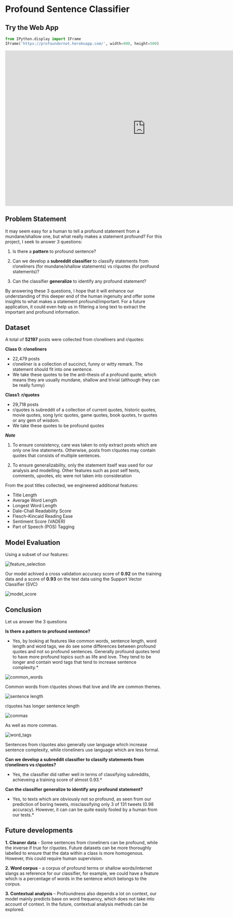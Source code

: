 # Profound Sentence Classifier

## Try the Web App


```python
from IPython.display import IFrame
IFrame('https://profoundornot.herokuapp.com/', width=900, height=500)
```





<iframe
    width="900"
    height="500"
    src="https://profoundornot.herokuapp.com/"
    frameborder="0"
    allowfullscreen
></iframe>




## Problem Statement

It may seem easy for a human to tell a profound statement from a mundane/shallow one, but what really makes a statement profound? For this project, I seek to answer 3 questions:

1. Is there a **pattern** to profound sentence?

2. Can we develop a **subreddit classifier** to classify statements from r/oneliners (for mundane/shallow statements) vs r/quotes (for profound statements)?

3. Can the classifier **generalize** to identify any profound statement?

By answering these 3 questions, I hope that it will enhance our understanding of this deeper end of the human ingenuity and offer some insights to what makes a statement profound/important. For a future application, it could even help us in filtering a long text to extract the important and profound information.

## Dataset

A total of **52197** posts were collected from r/oneliners and r/quotes:

**Class 0: r/oneliners**
- 22,479 posts
- r/oneliner is a collection of succinct, funny or witty remark. The statement should fit into one sentence.
- We take these quotes to be the anti-thesis of a profound quote, which means they are usually mundane, shallow and trivial (although they can be really funny)

**Class1: r/quotes**
- 29,718 posts
- r/quotes is subreddit of a collection of current quotes, historic quotes, movie quotes, song lyric quotes, game quotes, book quotes, tv quotes or any gem of wisdom.
- We take these quotes to be profound quotes

***Note***

1. To ensure consistency, care was taken to only extract posts which are only one line statements. Otherwise, posts from r/quotes may contain quotes that consists of multiple sentences.

2. To ensure generalizability, only the statement itself was used for our analysis and modelling. Other features such as post self texts, comments, upvotes, etc were not taken into consideration

From the post titles collected, we engineered additional features: 

- Title Length
- Average Word Length
- Longest Word Length
- Dale-Chall Readability Score
- Flesch–Kincaid Reading Ease
- Sentiment Score (VADER)
- Part of Speech (POS) Tagging

## Model Evaluation

Using a subset of our features: 

![feature_selection](./assets/feature_selection.png)

Our model achived a cross validation accuracy score of **0.92** on the training data and a score of **0.93** on the test data using the Support Vector Classifier (SVC) 

![model_score](./assets/model_score.png)

## Conclusion

Let us answer the 3 questions

**Is there a pattern to profound sentence?**

* Yes, by looking at features like common words, sentence length, word length and word tags, we do see some differences between profound quotes and not so profound sentences. Generally profound quotes tend to have more profound topics such as life and love. They tend to be longer and contain word tags that tend to increase sentence complexity.*


![common_words](./assets/most_common_words.png) 

Common words from r/quotes shows that love and life are common themes.

![sentence length](./assets/sentece_length.png) 

r/quotes has longer sentence length

![commas](./assets/commas.png) 

As well as more commas.

![word_tags](./assets/word_tag_plt.png) 

Sentences from r/quotes also generally use language which increase sentence complexity, while r/oneliners use language which are less formal.


**Can we develop a subreddit classifier to classify statements from r/oneliners vs r/quotes?**
* Yes, the classifier did rather well in terms of classifying subreddits, achieveing a training score of almost 0.93.*



**Can the classifier generalize to identify any profound statement?**
* Yes, to texts which are obviously not so profound, as seen from our prediction of boring tweets, misclassifying only 3 of 131 tweets (0.98 accuracy). However, it can can be quite easily fooled by a human from our tests.*


## Future developments

**1. Cleaner data** - Some sentences from r/oneliners can be profound, while the inverse if true for r/quotes. Future datasets can be more thoroughly labelled to ensure that the data within a class is more homogenous. However, this could require human supervision. 


**2. Word corpus** - a corpus of profound terms or shallow words/internet slangs as reference for our classifier, for example, we could have a feature which is a percentage of words in the sentence which belongs to the corpus.


**3. Contextual analysis** – Profoundness also depends a lot on context, our model mainly predicts base on word frequency, which does not take into account of context. In the future, contextual analysis methods can be explored. 
